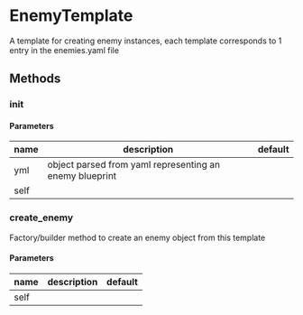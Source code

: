 # EnemyTemplate


A template for creating enemy instances, each template corresponds to 1 entry in the enemies.yaml file 

## Methods


### __init__




#### Parameters
name | description | default
--- | --- | ---
yml | object parsed from yaml representing an enemy blueprint | 
self |  | 





### create_enemy


Factory/builder method to create an enemy object from this template 

#### Parameters
name | description | default
--- | --- | ---
self |  | 




